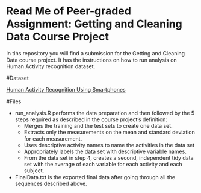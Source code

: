 # Read Me of Peer-graded Assignment: Getting and Cleaning Data Course Project
In tihs repository you will find a submission for the Getting and Cleaning Data course project. It has the instructions on how to run analysis on Human Activity recognition dataset.

#Dataset

[Human Activity Recognition Using Smartphones](https://d396qusza40orc.cloudfront.net/getdata%2Fprojectfiles%2FUCI%20HAR%20Dataset.zip) 

#Files

* run_analysis.R performs the data preparation and then followed by the 5 steps required as described in the course project’s definition:
  * Merges the training and the test sets to create one data set.
  * Extracts only the measurements on the mean and standard deviation for each measurement.
  * Uses descriptive activity names to name the activities in the data set
  * Appropriately labels the data set with descriptive variable names.
  * From the data set in step 4, creates a second, independent tidy data set with the average of each variable for each activity and each subject.
* FinalData.txt is the exported final data after going through all the sequences described above.

